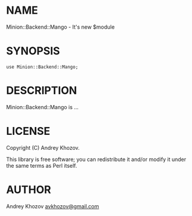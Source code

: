 # NAME

Minion::Backend::Mango - It's new $module

# SYNOPSIS

    use Minion::Backend::Mango;

# DESCRIPTION

Minion::Backend::Mango is ...

# LICENSE

Copyright (C) Andrey Khozov.

This library is free software; you can redistribute it and/or modify
it under the same terms as Perl itself.

# AUTHOR

Andrey Khozov <avkhozov@gmail.com>
